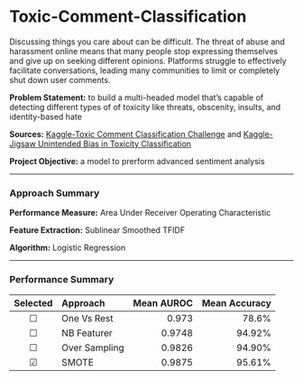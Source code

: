 # Toxic-Comment-Classification

Discussing things you care about can be difficult. The threat of abuse and harassment online means that many people stop expressing themselves and give up on seeking different opinions. Platforms struggle to effectively facilitate conversations, leading many communities to limit or completely shut down user comments.

**Problem Statement:** to build a multi-headed model that’s capable of detecting different types of of toxicity like threats, obscenity, insults, and identity-based hate

**Sources:** [Kaggle-Toxic Comment Classification Challenge](https://www.kaggle.com/c/jigsaw-toxic-comment-classification-challenge/) and [Kaggle-Jigsaw Unintended Bias in Toxicity Classification](https://www.kaggle.com/c/jigsaw-unintended-bias-in-toxicity-classification/)

**Project Objective:** a model to prerform advanced sentiment analysis

___

### Approach Summary

**Performance Measure:** Area Under Receiver Operating Characteristic

**Feature Extraction:** Sublinear Smoothed TFIDF

**Algorithm:** Logistic Regression

___

### Performance Summary

Selected | Approach | Mean AUROC | Mean Accuracy
:---:|:---|---:|---:
&#9744; | One Vs Rest | 0.973 | 78.6%
&#9744; | NB Featurer | 0.9748 | 94.92%
&#9744; | Over Sampling | 0.9826 | 94.90%
&#9745; | SMOTE | 0.9875 | 95.61%